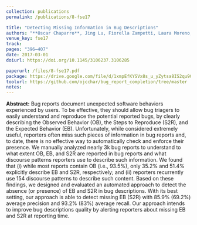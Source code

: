 ```yaml
---
collection: publications
permalink: /publications/8-fse17

title: "Detecting Missing Information in Bug Descriptions"
authors: "**Oscar Chaparro**, Jing Lu, Fiorella Zampetti, Laura Moreno, Massimiliano Di Penta, Andrian Marcus, Gabriele Bavota, and Vincent Ng"
venue_key: fse17
track: 
pages: "396–407"
date: 2017-03-01
doiurl: https://doi.org/10.1145/3106237.3106285

paperurl: /files/8-fse17.pdf
package: https://drive.google.com/file/d/1xmpEfKYSVx8s_u_yZytsa8IS2qu9GE7S/view?usp=sharing
toolurl: https://github.com/ojcchar/bug_report_completion/tree/master
notes:
---
```


**Abstract:** Bug reports document unexpected software behaviors experienced by users. To be effective, they should allow bug triagers to easily understand and reproduce the potential reported bugs, by clearly describing the Observed Behavior (OB), the Steps to Reproduce (S2R), and the Expected Behavior (EB). Unfortunately, while considered extremely useful, reporters often miss such pieces of information in bug reports and, to date, there is no effective way to automatically check and enforce their presence. We manually analyzed nearly 3k bug reports to understand to what extent OB, EB, and S2R are reported in bug reports and what discourse patterns reporters use to describe such information. We found that (i) while most reports contain OB (i.e., 93.5%), only 35.2% and 51.4% explicitly describe EB and S2R, respectively; and (ii) reporters recurrently use 154 discourse patterns to describe such content. Based on these findings, we designed and evaluated an automated approach to detect the absence (or presence) of EB and S2R in bug descriptions. With its best setting, our approach is able to detect missing EB (S2R) with 85.9% (69.2%) average precision and 93.2% (83%) average recall. Our approach intends to improve bug descriptions quality by alerting reporters about missing EB and S2R at reporting time.